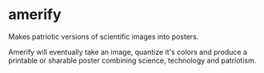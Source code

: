 # amerify
Makes patriotic versions of scientific images into posters.

Amerify will eventually take an image, quantize it's colors and produce a printable or sharable
poster combining science, technology and patriotism.
